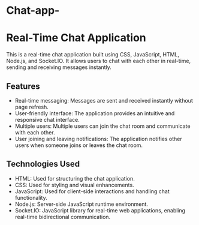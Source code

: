 # Chat-app-
# Real-Time Chat Application

This is a real-time chat application built using CSS, JavaScript, HTML, Node.js, and Socket.IO. It allows users to chat with each other in real-time, sending and receiving messages instantly.

## Features

- Real-time messaging: Messages are sent and received instantly without page refresh.
- User-friendly interface: The application provides an intuitive and responsive chat interface.
- Multiple users: Multiple users can join the chat room and communicate with each other.
- User joining and leaving notifications: The application notifies other users when someone joins or leaves the chat room.

## Technologies Used

- HTML: Used for structuring the chat application.
- CSS: Used for styling and visual enhancements.
- JavaScript: Used for client-side interactions and handling chat functionality.
- Node.js: Server-side JavaScript runtime environment.
- Socket.IO: JavaScript library for real-time web applications, enabling real-time bidirectional communication.

